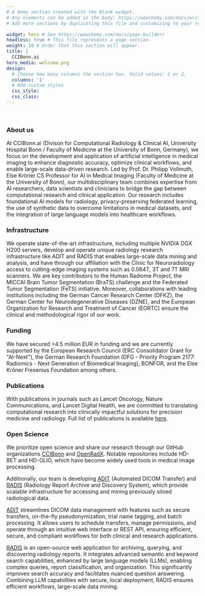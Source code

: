 ```yaml
---
# A Demo section created with the Blank widget.
# Any elements can be added in the body: https://wowchemy.com/docs/writing-markdown-latex/
# Add more sections by duplicating this file and customizing to your requirements.

widget: hero # See https://wowchemy.com/docs/page-builder/
headless: true # This file represents a page section.
weight: 10 # Order that this section will appear.
title: |
  CCIBonn.ai
hero_media: welcome.png
design:
  # Choose how many columns the section has. Valid values: 1 or 2.
  columns: '1'  
  # Add custom styles
  css_style:
  css_class:
---
```

<br>
<h3>About us</h3>
At CCIBonn.ai (Divison for Computational Radiology & Clinical AI, University Hospital Bonn / Faculty of Medicine at the University of Bonn, Germany), we focus on the development and application of artificial intelligence in medical imaging to enhance diagnostic accuracy, optimize clinical workflows, and enable large-scale data-driven research. Led by Prof. Dr. Philipp Vollmuth, Else Kröner CS Professor for AI in Medical Imaging (Faculty of Medicine at the University of Bonn), our multidisciplinary team combines expertise from AI researchers, data scientists and clinicians to bridge the gap between computational research and clinical application. Our research includes foundational AI models for radiology, privacy-preserving federated learning, the use of synthetic data to overcome limitations in medical datasets, and the integration of large language models into healthcare workflows. 

<h3>Infrastructure</h3>
We operate state-of-the-art infrastructure, including multiple NVIDIA DGX H200 servers, develop and operate unique radiology research infrastructure like ADIT and RADIS that enables large-scale data mining and analysis, and have through our affiliation with the Clinic for Neuroradiology access to cutting-edge imaging systems such as 0.064T, 3T and 7T MRI scanners. We are key contributors to the Human Radiome Project, the MICCAI Brain Tumor Segmentation (BraTS) challenge and the Federated Tumor Segmentation (FeTS) initiative. Moreover, collaborations with leading institutions including the German Cancer Research Center (DFKZ), the German Center for Neurodegenerative Diseases (DZNE), and the European Organization for Research and Treatment of Cancer (EORTC) ensure the clinical and methodological rigor of our work.

<h3>Funding</h3>
We have secured >4.5 million EUR in funding and we are currently supported by the European Research Council (ERC Consolidator Grant for "AI-Next"), the German Research Foundation (DFG - Priority Program 2177: Radiomics - Next Generation of Biomedical Imaging), BONFOR, and the Else Kröner Fresenius Foundation among others. 

<h3>Publications</h3>
With publications in journals such as Lancet Oncology, Nature Communications, and Lancet Digital Health, we are committed to translating computational research into clinically impactful solutions for precision medicine and radiology. Full list of publications is available <a href="https://scholar.google.de/citations?user=z0ENYEQAAAAJ&hl=de">here</a>.

<h3>Open Science</h3>
We prioritize open science and share our research through our GitHub organizations <a href="https://github.com/CCI-Bonn">CCIBonn</a> and <a href="https://github.com/openradx">OpenRadX</a>. Notable repositories include HD-BET and HD-GLIO, which have become widely used tools in medical image processing. 


Additionally, our team is developing <a href="https://github.com/openradx/adit">ADIT</a> (Automated DICOM Transfer) and <a href="https://github.com/openradx/radis">RADIS</a> (Radiology Report Archive and Discovery System), which provide scalable infrastructure for accessing and mining previously siloed radiological data. 

<a href="https://github.com/openradx/adit">ADIT</a> streamlines DICOM data management with features such as secure transfers, on-the-fly pseudonymization, trial name tagging, and batch processing. It allows users to schedule transfers, manage permissions, and operate through an intuitive web interface or REST API, ensuring efficient, secure, and compliant workflows for both clinical and research applications.

<a href="https://github.com/openradx/radis">RADIS</a> is an open-source web application for archiving, querying, and discovering radiology reports. It integrates advanced semantic and keyword search capabilities, enhanced by large language models (LLMs), enabling complex queries, report classification, and organization. This significantly improves search accuracy and facilitates nuanced question answering. Combining LLM capabilities with secure, local deployment, RADIS ensures efficient workflows, large-scale data mining.

